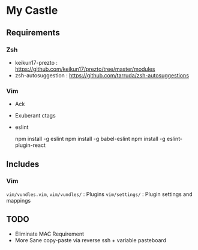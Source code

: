 # My Castle

## Requirements

### Zsh

* keikun17-prezto : https://github.com/keikun17/prezto/tree/master/modules
* zsh-autosuggestion : https://github.com/tarruda/zsh-autosuggestions

### Vim

* Ack
* Exuberant ctags
* eslint

    npm install -g eslint
    npm install -g babel-eslint
    npm install -g eslint-plugin-react

## Includes

### Vim

`vim/vundles.vim`, `vim/vundles/` : Plugins
`vim/settings/` : Plugin settings and mappings
## TODO

* Eliminate MAC Requirement
* More Sane copy-paste via reverse ssh + variable pasteboard



